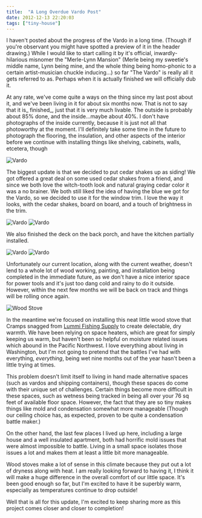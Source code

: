 ```yaml
---
title:  "A Long Overdue Vardo Post"
date: 2012-12-13 22:20:03
tags: ["tiny-house"]
---
```

I haven't posted about the progress of the Vardo in a long time. (Though if you're observant you might have spotted a preview of it in the header drawing.) While I would like to start calling it by it's official, inwardly-hilarious misnomer the "Merle-Lynn Mansion" (Merle being my sweetie's middle name, Lynn being mine, and the whole thing being homo-phonic to a certain artist-musician chuckle inducing...) so far "The Vardo" is really all it gets referred to as. Perhaps when it is actually finished we will officially dub it.

At any rate, we've come quite a ways on the thing since my last post about it, and we've been living in it for about six months now. That is not to say that it is_ finished_, just that it is very much livable. The outside is probably about 85% done, and the inside...maybe about 40%. I don't have photographs of the inside currently, because it is just not all that photoworthy at the moment. I'll definitely take some time in the future to photograph the flooring, the insulation, and other aspects of the interior before we continue with installing things like shelving, cabinets, walls, etcetera, though

![Vardo](/uploads/2012/12/IMG_20121208_121120_470.jpg)

The biggest update is that we decided to put cedar shakes up as siding! We got offered a great deal on some used cedar shakes from a friend, and since we both love the witch-tooth look and natural graying cedar color it was a no brainer. We both still liked the idea of having the blue we got for the Vardo, so we decided to use it for the window trim. I love the way it looks, with the cedar shakes, board on board, and a touch of brightness in the trim.

![Vardo](/uploads/2012/12/IMG_20121208_121228_502.jpg)
![Vardo](/uploads/2012/12/IMG_20121208_115944_607.jpg)

 We also finished the deck on the back porch, and have the kitchen partially installed.

![Vardo](/uploads/2012/12/IMG_20121208_122030_528.jpg)
![Vardo](/uploads/2012/12/IMG_20121208_121519_987.jpg)


Unfortunately our current location, along with the current weather, doesn't lend to a whole lot of wood working, painting, and installation being completed in the immediate future, as we don't have a nice interior space for power tools and it's just too dang cold and rainy to do it outside. However, within the next few months we will be back on track and things will be rolling once again.

![Wood Stove](/uploads/2012/12/wood_stove-716x1024.jpg)

In the meantime we're focused on installing this neat little wood stove that Cramps snagged from [Lummi Fishing Supply](http://www.lfsinc.com/) to create delectable, dry warmth. We have been relying on space heaters, which are great for simply keeping us warm, but haven't been so helpful on moisture related issues which abound in the Pacific Northwest. I love everything about living in Washington, but I'm not going to pretend that the battles I've had with everything, _everything_, being wet nine months out of the year hasn't been a little trying at times.

This problem doesn't limit itself to living in hand made alternative spaces (such as vardos and shipping containers), though these spaces do come with their unique set of challenges. Certain things become more difficult in these spaces, such as wetness being tracked in being all over your 76 sq feet of available floor space. However, the fact that they are so tiny makes things like mold and condensation somewhat more manageable  (Though our ceiling choice has, as expected, proven to be quite a condensation battle maker.)

On the other hand, the last few places I lived up here, including a large house and a well insulated apartment, both had horrific mold issues that were almost impossible to battle. Living in a small space isolates those issues a lot and makes them at least a little bit more manageable.

Wood stoves make a lot of sense in this climate because they put out a lot of dryness along with heat. I am really looking forward to having it, I think it will make a huge difference in the overall comfort of our little space. It's been good enough so far, but I'm excited to have it be superbly warm, especially as temperatures continue to drop outside!

Well that is all for this update, I'm excited to keep sharing more as this project comes closer and closer to completion!
